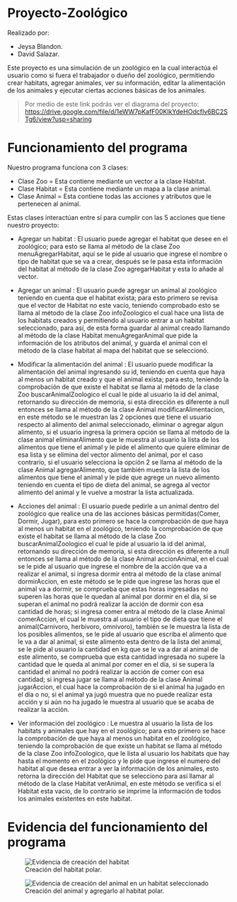 # Proyecto-Zoológico

Realizado por:
* Jeysa Blandon.
* David Salazar.

Este proyecto es una simulación de un zoológico en la cual interactúa el usuario como si fuera el trabajador o dueño del
zoológico, permitiendo crear habitats, agregar animales, ver su información, editar la alimentación de los animales y ejecutar
ciertas acciones básicas de los animales.

>Por medio de este link podrás ver el diagrama del proyecto:
> https://drive.google.com/file/d/1eWW7pKafF00KIkYdeHOdcfIv6BC2STg6/view?usp=sharing

# Funcionamiento del programa

Nuestro programa funciona con 3 clases:

* Clase Zoo = Esta contiene mediante un vector a la clase Habitat.
* Clase Habitat = Esta contiene mediante un mapa a la clase animal.
* Clase Animal = Esta contiene todas las acciones y atributos que le pertenecen al animal.

Estas clases interactúan entre sí para cumplir con las 5 acciones que tiene nuestro proyecto:

* Agregar un habitat
  : El usuario puede agregar el habitat que desee en el zoológico; para esto se llama al método de la clase Zoo menuAgregarHabitat,
  aquí se le pide al usuario que ingrese el nombre o tipo de habitat que se va a crear, después se le pasa esta información del
  habitat al método de la clase Zoo agregarHabitat y esta lo añade al vector.

* Agregar un animal
  : El usuario puede agregar un animal al zoológico teniendo en cuenta que el habitat exista; para esto primero se revisa que el
  vector de Habitat no este vacío, teniendo comprobado esto se llama al método de la clase Zoo infoZoologico el cual hace una
  lista de los habitats creados y permitiendo al usuario entrar a un habitat seleccionado, para así, de esta forma guardar
  al animal creado llamando al método de la clase Habitat menuAgregarAnimal que pide la información de los atributos del animal,
  y guarda el animal con el método de la clase habitat al mapa del habitat que se seleccionó.

* Modificar la alimentación del animal
  : El usuario puede modificar la alimentación del animal ingresando su id, teniendo en cuenta que haya al menos un habitat creado
  y que el animal exista; para esto, teniendo la comprobación de que existe el habitat se llama al método de la clase Zoo 
  buscarAnimalZoologico el cual le pide al usuario la id del animal, retornando su dirección de memoria, si esta dirección es
  diferente a null entonces se llama al método de la clase Animal modificarAlimentacion, en este método se le muestran las 
  2 opciones que tiene el usuario respecto al alimento del animal seleccionado, eliminar o agregar algun alimento, si el usuario
  ingresa la primera opción se llama al método de la clase animal eliminarAlimento que le muestra al usuario la lista de los alimentos
  que tiene el animal y le pide el alimento que quiere eliminar de esa lista y se elimina del vector alimento del animal, por el caso
  contrario, si el usuario selecciona la opción 2 se llama al método de la clase Animal agregarAlimento, que también muestra la lista
  de los alimentos que tiene el animal y le pide que agrege un nuevo alimento teniendo en cuenta el tipo de dieta del animal, se agrega
  al vector alimento del animal y le vuelve a mostrar la lista actualizada.

* Acciones del animal
  : El usuario puede pedirle a un animal dentro del zoológico que realice una de las acciones básicas permitidas(Comer, Dormir, Jugar),
  para esto primero se hace la comprobación de que haya al menos un habitat en el zoológico, teniendo la comprobación de que existe el 
  habitat se llama al método de la clase Zoo buscarAnimalZoologico el cual le pide al usuario la id del animal, retornando su dirección 
  de memoria, si esta dirección es diferente a null entonces se llama al método de la clase Animal accionAnimal, en el cual se le pide
  al usuario que ingrese el nombre de la acción que va a realizar el animal, si ingresa dormir entra al método de la clase animal 
  dormirAccion, en este método se le pide que ingrese las horas que el animal va a dormir, se comprueba que estas horas ingresadas no
  superen las horas que le quedan al animal por dormir en el día, si se superan el animal no podrá realizar la acción de dormir con esa
  cantidad de horas; si ingresa comer entra al método de la clase Animal comerAccion, el cual le muestra al usuario el tipo de dieta que
  tiene el animal(Carnivoro, herbivoro, omnivoro), también se le muestra la lista de los posibles alimentos, se le pide al usuario que
  escriba el alimento que le va a dar al animal, si este alimento esta dentro de la lista del animal, se le pide al usuario la cantidad en
  kg que se le va a dar al animal de este alimento, se comprueba que esta cantidad ingresada no supere la cantidad que le queda al animal 
  por comer en el día, si se supera la cantidad el animal no podrá realizar la acción de comer con esa cantidad; si ingresa jugar se llama
  al método de la clase Animal jugarAccion, el cual hace la comprobación de si el animal ha jugado en el día o no, si el animal ya jugó
  muestra que no puede realizar esta acción y si aún no ha jugado le muestra al usuario que se acaba de realizar la acción.


* Ver información del zoológico
  : Le muestra al usuario la lista de los habitats y animales que hay en el zoológico; para esto primero se hace la comprobación de que haya 
  al menos un habitat en el zoológico, teniendo la comprobación de que existe un habitat se llama al método de la clase Zoo infoZoologico,
  que le lista al usuario los habitats que hay hasta el momento en el zoológico y le pide que ingrese el numero del habitat al que desea entrar
  a ver la información de los animales, esto retorna la dirección del Habitat que se selecciono para así llamar al método de la clase Habitat
  verAnimal, en este método se verifica si el Habitat esta vacio, de lo contrario se imprime la información de todos los animales existentes en
  este habitat.

# Evidencia del funcionamiento del programa

<figure>
    <img src="C:\Users\jeysa nahara\Pictures\Evidencia1.png"
         alt="Evidencia de creación del habitat">
    <figcaption>Creación del habitat polar.</figcaption>
</figure>

<figure>
    <img src="C:\Users\jeysa nahara\Pictures\Evidencia2.png"
         alt="Evidencia de creación del animal en un habitat seleccionado">
    <figcaption>Creación del animal y agregarlo al habitat polar.</figcaption>
</figure>

